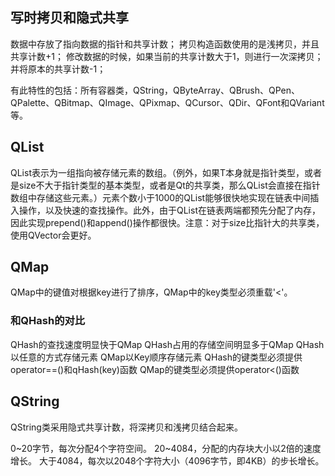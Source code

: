 
## 写时拷贝和隐式共享

数据中存放了指向数据的指针和共享计数；
拷贝构造函数使用的是浅拷贝，并且共享计数+1；
修改数据的时候，如果当前的共享计数大于1，则进行一次深拷贝；并将原本的共享计数-1；

有此特性的包括：所有容器类，QString，QByteArray、QBrush、QPen、QPalette、QBitmap、QImage、QPixmap、QCursor、QDir、QFont和QVariant等。




## QList

QList<T>表示为一组指向被存储元素的数组。（例外，如果T本身就是指针类型，或者是size不大于指针类型的基本类型，或者是Qt的共享类，那么QList<T>会直接在指针数组中存储这些元素。）元素个数小于1000的QList能够很快地实现在链表中间插入操作，以及快速的查找操作。此外，由于QList在链表两端都预先分配了内存，因此实现prepend()和append()操作都很快。注意：对于size比指针大的共享类，使用QVector会更好。


## QMap

QMap中的键值对根据key进行了排序，QMap中的key类型必须重载'<'。


### 和QHash的对比

QHash的查找速度明显快于QMap
QHash占用的存储空间明显多于QMap
QHash以任意的方式存储元素
QMap以Key顺序存储元素
QHash的键类型必须提供operator==()和qHash(key)函数
QMap的键类型必须提供operator<()函数

## QString

QString类采用隐式共享计数，将深拷贝和浅拷贝结合起来。

0~20字节，每次分配4个字符空间。
20~4084，分配的内存块大小以2倍的速度增长。
大于4084，每次以2048个字符大小（4096字节，即4KB）的步长增长。





























